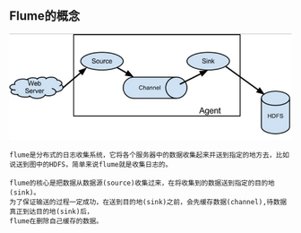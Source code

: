## Flume的概念
![Alt text](../doc/flume日志收集系统.jpg)

    flume是分布式的日志收集系统，它将各个服务器中的数据收集起来并送到指定的地方去，比如说送到图中的HDFS，简单来说flume就是收集日志的。
    
    flume的核心是把数据从数据源(source)收集过来，在将收集到的数据送到指定的目的地(sink)。
    为了保证输送的过程一定成功，在送到目的地(sink)之前，会先缓存数据(channel),待数据真正到达目的地(sink)后，
    flume在删除自己缓存的数据。 

